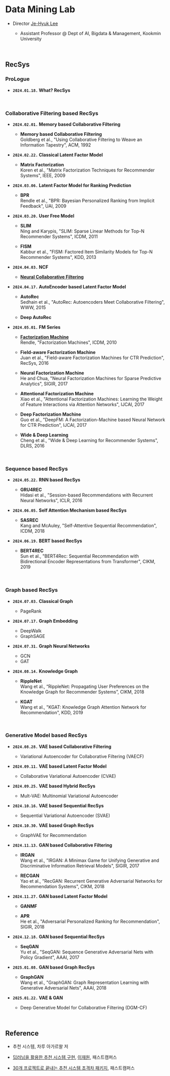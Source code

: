 # Data Mining Lab

- Director [Je-Hyuk Lee](https://github.com/jaylee07)

  - Assistant Professor @ Dept of AI, Bigdata & Management, Kookmin University

</br>

## RecSys

### ProLogue

- **`2024.01.18.` What? RecSys**

</br>

### Collaborative Filtering based RecSys

- **`2024.02.01.` Memory based Collaborative Filtering**
  - **Memory based Collaborative Filtering** </br> Goldberg et al., "Using Collaborative Filtering to Weave an Information Tapestry", ACM, 1992

- **`2024.02.22.` Classical Latent Factor Model**
  - **Matrix Factorization** </br> Koren et al., "Matrix Factorization Techniques for Recommender Systems", IEEE, 2009

- **`2024.03.06.` Latent Factor Model for Ranking Prediction**
  - **BPR** </br> Rendle et al., "BPR: Bayesian Personalized Ranking from Implicit Feedback", UAI, 2009

- **`2024.03.20.` User Free Model**
  - **SLIM** </br> Ning and Karypis, "SLIM: Sparse Linear Methods for Top-N Recommender Systems", ICDM, 2011

  - **FISM** </br> Kabbur et al., "FISM: Factored Item Similarity Models for Top-N Recommender Systems", KDD, 2013

- **`2024.04.03.` NCF**
  - [**Neural Collaborative Filtering**](https://github.com/jayarnim/MD-Data_Mining_Lab/blob/main/model/NCF.py)

- **`2024.04.17.` AutoEncoder based Latent Factor Model**
  - **AutoRec** </br> Sedhain et al., "AutoRec: Autoencoders Meet Collaborative Filtering", WWW, 2015

  - **Deep AutoRec**

- **`2024.05.01.` FM Series**
  - [**Factorization Machine**](https://github.com/jayarnim/MD-Data_Mining_Lab/blob/main/model/FactorizationMachines.py) </br> Rendle, "Factorization Machines", ICDM, 2010

  - **Field-aware Factorization Machine** </br> Juan et al., "Field-aware Factorization Machines for CTR Prediction", RecSys, 2016

  - **Neural Factorization Machine** </br> He and Chua, "Neural Factorization Machines for Sparse Predictive Analytics", SIGIR, 2017

  - **Attentional Factorization Machine** </br> Xiao et al., "Attentional Factorization Machines: Learning the Weight of Feature Interactions via Attention Networks", IJCAI, 2017

  - **Deep Factorization Machine** </br> Guo et al., "DeepFM: A Factorization-Machine based Neural Network for CTR Prediction", IJCAI, 2017

  - **Wide & Deep Learning** </br> Cheng et al., "Wide & Deep Learning for Recommender Systems", DLRS, 2016

</br>

### Sequence based RecSys

- **`2024.05.22.` RNN based RecSys**
  - **GRU4REC** </br> Hidasi et al., "Session-based Recommendations with Recurrent Neural Networks", ICLR, 2016

- **`2024.06.05.` Self Attention Mechanism based RecSys**
  - **SASREC** </br> Kang and McAuley, "Self-Attentive Sequential Recommendation", ICDM, 2018

- **`2024.06.19.` BERT based RecSys**
  - **BERT4REC** </br> Sun et al., "BERT4Rec: Sequential Recommendation with Bidirectional Encoder Representations from Transformer", CIKM, 2019

</br>

### Graph based RecSys

- **`2024.07.03.` Classical Graph**
  - PageRank

- **`2024.07.17.` Graph Embedding**
  - DeepWalk
  - GraphSAGE

- **`2024.07.31.` Graph Neural Networks**
  - GCN
  - GAT

- **`2024.08.14.` Knowledge Graph**
  - **RippleNet** </br> Wang et al., “RippleNet: Propagating User Preferences on the Knowledge Graph for Recommender Systems”, CIKM, 2018

  - **KGAT** </br> Wang et al., "KGAT: Knowledge Graph Attention Network for Recommendation", KDD, 2019

</br>

### Generative Model based RecSys

- **`2024.08.28.` VAE based Collaborative Filtering**
  - Variational Autoencoder for Collaborative Filtering (VAECF)

- **`2024.09.11.` VAE based Latent Factor Model**
  - Collaborative Variational Autoencoder (CVAE)

- **`2024.09.25.` VAE based Hybrid RecSys**
  - Mult-VAE: Multinomial Variational Autoencoder

- **`2024.10.16.` VAE based Sequential RecSys**
  - Sequential Variational Autoencoder (SVAE)

- **`2024.10.30.` VAE based Graph RecSys**
  - GraphVAE for Recommendation

- **`2024.11.13.` GAN based Collaborative Filtering**
  - **IRGAN** </br> Wang et al., "IRGAN: A Minimax Game for Unifying Generative and Discriminative Information Retrieval Models", SIGIR, 2017

  - **RECGAN** </br> Yao et al., "RecGAN: Recurrent Generative Adversarial Networks for Recommendation Systems", CIKM, 2018

- **`2024.11.27.` GAN based Latent Factor Model**
  - **GANMF**

  - **APR** </br> He et al., "Adversarial Personalized Ranking for Recommendation", SIGIR, 2018

- **`2024.12.18.` GAN based Sequential RecSys**
  - **SeqGAN** </br> Yu et al., "SeqGAN: Sequence Generative Adversarial Nets with Policy Gradient", AAAI, 2017

- **`2025.01.08.` GAN based Graph RecSys**
  - **GraphGAN** </br> Wang et al., "GraphGAN: Graph Representation Learning with Generative Adversarial Nets", AAAI, 2018

- **`2025.01.22.` VAE & GAN**
  - Deep Generative Model for Collaborative Filtering (DGM-CF)

</br>

## Reference

- 추천 시스템, 차루 아가르왈 저

- [딥러닝을 활용한 추천 시스템 구현](https://fastcampus.co.kr/data_online_rs), [이재원](https://github.com/jaewonlee-728), 패스트캠퍼스

- [30개 프로젝트로 끝내는 추천 시스템 초격차 패키지](https://fastcampus.co.kr/data_online_rsystem), 패스트캠퍼스
